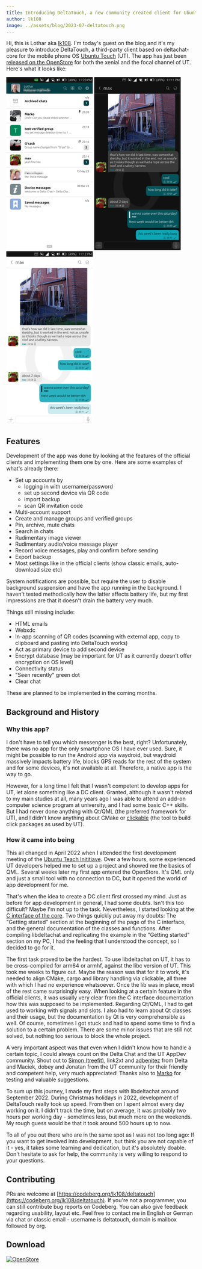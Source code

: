 ```yaml
---
title: Introducing DeltaTouch, a new community created client for Ubuntu Touch
author: lk108
image: ../assets/blog/2023-07-deltatouch.png
---
```


Hi, this is Lothar aka [lk108](https://social.tchncs.de/@lk108). I'm today's guest on the blog and it's my pleasure to introduce DeltaTouch, a third-party client based on deltachat-core for the mobile phone OS [Ubuntu Touch](https://ubports.com) (UT). The app has just been [released on the OpenStore](https://open-store.io/app/deltatouch.lotharketterer) for both the xenial and the focal channel of UT. Here's what it looks like:

<img src="../assets/blog/2023-07-chatlist.png" style="width:230px;" alt="" />
<img src="../assets/blog/2023-07-surudark.png" style="width:230px;" alt="" />
<img src="../assets/blog/2023-07-ambiance.png" style="width:230px;" alt="" />

## Features

Development of the app was done by looking at the features of the official clients and implementing them one by one. Here are some examples of what's already there:
* Set up accounts by
  * logging in with username/password
  * set up second device via QR code
  * import backup
  * scan QR invitation code
* Multi-account support
* Create and manage groups and verified groups
* Pin, archive, mute chats
* Search in chats
* Rudimentary image viewer
* Rudimentary audio/voice message player
* Record voice messages, play and confirm before sending
* Export backup
* Most settings like in the official clients (show classic emails, auto-download size etc)

System notifications are possible, but require the user to disable background suspension and have the app running in the background. I haven't tested methodically how the latter affects battery life, but my first impressions are that it doesn't drain the battery very much.

Things still missing include:
* HTML emails
* Webxdc
* In-app scanning of QR codes (scanning with external app, copy to clipboard and pasting into DeltaTouch works)
* Act as primary device to add second device
* Encrypt database (may be important for UT as it currently doesn't offer encryption on OS level)
* Connectivity status
* "Seen recently" green dot
* Clear chat

These are planned to be implemented in the coming months.

## Background and History

### Why this app?

I don't have to tell you which messenger is the best, right? Unfortunately, there was no app for the only smartphone OS I have ever used. Sure, it might be possible to run the Android app via waydroid, but waydroid massively impacts battery life, blocks GPS reads for the rest of the system and for some devices, it's not available at all. Therefore, a native app is the way to go.

However, for a long time I felt that I wasn't competent to develop apps for UT, let alone something like a DC client. Granted, although it wasn't related to my main studies at all, many years ago I was able to attend an add-on computer science program at university, and I had some basic C++ skills. But I had never done anything with Qt/QML (the preferred framework for UT), and I didn't know anything about CMake or [clickable](https://clickable-ut.dev/en/latest/index.html) (the tool to build click packages as used by UT).

### How it came into being

This all changed in April 2022 when I attended the first development meeting of the [Ubuntu Teach Inititiave](https://ubports.com/en/blog/ubports-news-1/tag/app-development-newsletter-13). Over a few hours, some experienced UT developers helped me to set up a project and showed me the basics of QML. Several weeks later my first app entered the OpenStore. It's QML only and just a small tool with no connection to DC, but it opened the world of app development for me.

That's when the idea to create a DC client first crossed my mind. Just as before for app development in general, I had some doubts. Isn't this too difficult? Maybe I'm not up to the task. Nevertheless, I started looking at the [C interface of the core](https://c.delta.chat/). Two things quickly put away my doubts: The "Getting started" section at the beginning of the page of the C interface, and the general documentation of the classes and functions. After compiling libdeltachat and replicating the example in the "Getting started" section on my PC, I had the feeling that I understood the concept, so I decided to go for it.

The first task proved to be the hardest. To use libdeltachat on UT, it has to be cross-compiled for arm64 or armhf, against the libc version of UT. This took me weeks to figure out. Maybe the reason was that for it to work, it's needed to align CMake, cargo and library handling via clickable, all three with which I had no experience whatsoever. Once the lib was in place, most of the rest came surprisingly easy. When looking at a certain feature in the official clients, it was usually very clear from the C interface documentation how this was supposed to be implemented. Regarding Qt/QML, I had to get used to working with signals and slots. I also had to learn about Qt classes and their usage, but the documentation by Qt is very comprehensible as well. Of course, sometimes I got stuck and had to spend some time to find a solution to a certain problem. There are some minor issues that are still not solved, but nothing too serious to block the whole project.

A very important aspect was that even when I didn't know how to handle a certain topic, I could always count on the Delta Chat and the UT AppDev community. Shout out to [Simon (treefit)](https://fosstodon.org/@treefit), link2xt and [adbenitez](https://mastodon.social/@adbenitez) from Delta and Maciek, dobey and Jonatan from the UT community for their friendly and competent help, very much appreciated! Thanks also to [Marko](https://kanoa.de/@playforvoices) for testing and valuable suggestions.

To sum up this journey, I made my first steps with libdeltachat around September 2022. During Christmas holidays in 2022, development of DeltaTouch really took up speed. From then on I spent almost every day working on it. I didn't track the time, but on average, it was probably two hours per working day - sometimes less, but much more on the weekends. My rough guess would be that it took around 500 hours up to now.

To all of you out there who are in the same spot as I was not too long ago: If you want to get involved into development, but think you are not capable of it - yes, it takes some learning and dedication, but it's absolutely doable. Don't hesitate to ask for help, the community is very willing to respond to your questions.

## Contributing

PRs are welcome at [https://codeberg.org/lk108/deltatouch](https://codeberg.org/lk108/deltatouch). If you're not a programmer, you can still contribute bug reports on Codeberg. You can also give feedback regarding usability, layout etc. Feel free to contact me in English or German via chat or classic email - username is deltatouch, domain is mailbox followed by org.

## Download

[![OpenStore](https://open-store.io/badges/en_US.png)](https://open-store.io/app/deltatouch.lotharketterer)
